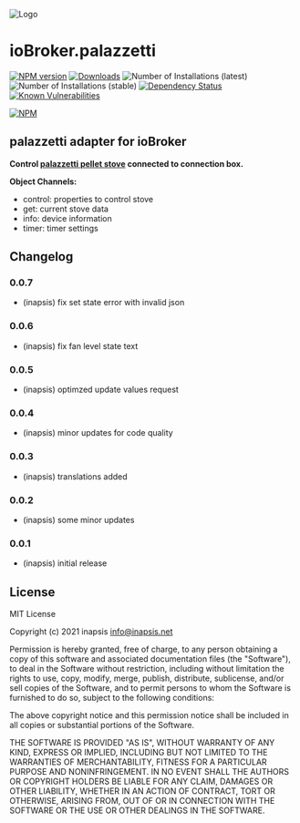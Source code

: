 ![Logo](admin/palazzetti.png)
# ioBroker.palazzetti

[![NPM version](http://img.shields.io/npm/v/iobroker.palazzetti.svg)](https://www.npmjs.com/package/iobroker.palazzetti)
[![Downloads](https://img.shields.io/npm/dm/iobroker.palazzetti.svg)](https://www.npmjs.com/package/iobroker.palazzetti)
![Number of Installations (latest)](http://iobroker.live/badges/palazzetti-installed.svg)
![Number of Installations (stable)](http://iobroker.live/badges/palazzetti-stable.svg)
[![Dependency Status](https://img.shields.io/david/inapsis/iobroker.palazzetti.svg)](https://david-dm.org/inapsis/iobroker.palazzetti)
[![Known Vulnerabilities](https://snyk.io/test/github/inapsis/ioBroker.palazzetti/badge.svg)](https://snyk.io/test/github/inapsis/ioBroker.palazzetti)

[![NPM](https://nodei.co/npm/iobroker.palazzetti.png?downloads=true)](https://nodei.co/npm/iobroker.palazzetti/)

## palazzetti adapter for ioBroker

__Control [palazzetti pellet stove](https://palazzettigroup.com/products/pellet-stoves/) connected to connection box.__

__Object Channels:__
* control:    properties to control stove 
* get:        current stove data
* info:       device information
* timer:      timer settings

## Changelog

### 0.0.7
* (inapsis) fix set state error with invalid json

### 0.0.6
* (inapsis) fix fan level state text

### 0.0.5
* (inapsis) optimzed update values request

### 0.0.4
* (inapsis) minor updates for code quality

### 0.0.3
* (inapsis) translations added

### 0.0.2
* (inapsis) some minor updates

### 0.0.1
* (inapsis) initial release

## License
MIT License

Copyright (c) 2021 inapsis <info@inapsis.net>

Permission is hereby granted, free of charge, to any person obtaining a copy
of this software and associated documentation files (the "Software"), to deal
in the Software without restriction, including without limitation the rights
to use, copy, modify, merge, publish, distribute, sublicense, and/or sell
copies of the Software, and to permit persons to whom the Software is
furnished to do so, subject to the following conditions:

The above copyright notice and this permission notice shall be included in all
copies or substantial portions of the Software.

THE SOFTWARE IS PROVIDED "AS IS", WITHOUT WARRANTY OF ANY KIND, EXPRESS OR
IMPLIED, INCLUDING BUT NOT LIMITED TO THE WARRANTIES OF MERCHANTABILITY,
FITNESS FOR A PARTICULAR PURPOSE AND NONINFRINGEMENT. IN NO EVENT SHALL THE
AUTHORS OR COPYRIGHT HOLDERS BE LIABLE FOR ANY CLAIM, DAMAGES OR OTHER
LIABILITY, WHETHER IN AN ACTION OF CONTRACT, TORT OR OTHERWISE, ARISING FROM,
OUT OF OR IN CONNECTION WITH THE SOFTWARE OR THE USE OR OTHER DEALINGS IN THE
SOFTWARE.
